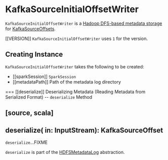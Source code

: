 # KafkaSourceInitialOffsetWriter

`KafkaSourceInitialOffsetWriter` is a [Hadoop DFS-based metadata storage](../HDFSMetadataLog.md) for [KafkaSourceOffsets](KafkaSourceOffset.md).

[[VERSION]]
`KafkaSourceInitialOffsetWriter` uses `1` for the version.

## Creating Instance

`KafkaSourceInitialOffsetWriter` takes the following to be created:

* [[sparkSession]] `SparkSession`
* [[metadataPath]] Path of the metadata log directory

=== [[deserialize]] Deserializing Metadata (Reading Metadata from Serialized Format) -- `deserialize` Method

[source, scala]
----
deserialize(
  in: InputStream): KafkaSourceOffset
----

`deserialize`...FIXME

`deserialize` is part of the [HDFSMetadataLog](../HDFSMetadataLog.md#deserialize) abstraction.

